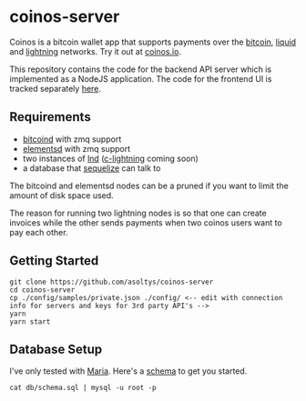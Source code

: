 # coinos-server

Coinos is a bitcoin wallet app that supports payments over the <a href="https://bitcoin.org">bitcoin</a>, <a href="https://blockstream.com/liquid/">liquid</a> and <a href="http://lightning.network/">lightning</a> networks. Try it out at <a href="https://coinos.io/">coinos.io</a>.

This repository contains the code for the backend API server which is implemented as a NodeJS application. The code for the frontend UI is tracked separately <a href="https://github.com/asoltys/coinos.io">here</a>.

## Requirements

* <a href="https://github.com/bitcoin/bitcoin">bitcoind</a> with zmq support
* <a href="https://github.com/ElementsProject/elements">elementsd</a> with zmq support
* two instances of <a href="https://github.com/lightningnetwork/lnd">lnd</a> (<a href="https://github.com/elementsproject/lightning">c-lightning</a> coming soon)
* a database that <a href="https://github.com/sequelize/sequelize">sequelize</a> can talk to

The bitcoind and elementsd nodes can be a pruned if you want to limit the amount of disk space used.

The reason for running two lightning nodes is so that one can create invoices while the other sends payments when two coinos users want to pay each other. 

## Getting Started

    git clone https://github.com/asoltys/coinos-server
    cd coinos-server
    cp ./config/samples/private.json ./config/ <-- edit with connection info for servers and keys for 3rd party API's -->
    yarn
    yarn start

## Database Setup

I've only tested with <a href="https://mariadb.org/">Maria</a>. Here's a [schema](https://github.com/asoltys/coinos-server/blob/master/db/schema.sql) to get you started.

    cat db/schema.sql | mysql -u root -p
